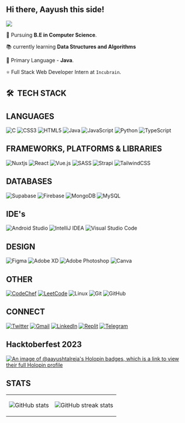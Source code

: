 ## Hi there, Aayush this side!

![](https://komarev.com/ghpvc/?username=aayu5hgit&style=for-the-badge) 

 🔭 Pursuing **B.E in Computer Science**.
 
 📚 currently learning **Data Structures and Algorithms**

 🌱 Primary Language - **Java**.

 ⭐ Full Stack Web Developer Intern at `Incubrain`.
   

## 🛠 &nbsp;TECH STACK
## LANGUAGES
![C](https://img.shields.io/badge/c-%2300599C.svg?style=for-the-badge&logo=c&logoColor=white) ![CSS3](https://img.shields.io/badge/css3-%231572B6.svg?style=for-the-badge&logo=css3&logoColor=white) ![HTML5](https://img.shields.io/badge/html5-%23E34F26.svg?style=for-the-badge&logo=html5&logoColor=white) ![Java](https://img.shields.io/badge/java-%23ED8B00.svg?style=for-the-badge&logo=java&logoColor=white) ![JavaScript](https://img.shields.io/badge/javascript-%23323330.svg?style=for-the-badge&logo=javascript&logoColor=%23F7DF1E) ![Python](https://img.shields.io/badge/python-3670A0?style=for-the-badge&logo=python&logoColor=ffdd54) ![TypeScript](https://img.shields.io/badge/typescript-%23007ACC.svg?style=for-the-badge&logo=typescript&logoColor=white)
## FRAMEWORKS, PLATFORMS & LIBRARIES
![Nuxtjs](https://img.shields.io/badge/Nuxt-002E3B?style=for-the-badge&logo=nuxtdotjs&logoColor=#00DC82) ![React](https://img.shields.io/badge/react-%2320232a.svg?style=for-the-badge&logo=react&logoColor=%2361DAFB) ![Vue.js](https://img.shields.io/badge/vuejs-%2335495e.svg?style=for-the-badge&logo=vuedotjs&logoColor=%234FC08D) ![SASS](https://img.shields.io/badge/SASS-hotpink.svg?style=for-the-badge&logo=SASS&logoColor=white) ![Strapi](https://img.shields.io/badge/strapi-%232E7EEA.svg?style=for-the-badge&logo=strapi&logoColor=white) ![TailwindCSS](https://img.shields.io/badge/tailwindcss-%2338B2AC.svg?style=for-the-badge&logo=tailwind-css&logoColor=white) 
## DATABASES
![Supabase](https://img.shields.io/badge/Supabase-3ECF8E?style=for-the-badge&logo=supabase&logoColor=white) ![Firebase](https://img.shields.io/badge/Firebase-039BE5?style=for-the-badge&logo=Firebase&logoColor=white) ![MongoDB](https://img.shields.io/badge/MongoDB-%234ea94b.svg?style=for-the-badge&logo=mongodb&logoColor=white) ![MySQL](https://img.shields.io/badge/mysql-%2300f.svg?style=for-the-badge&logo=mysql&logoColor=white)
## IDE's
![Android Studio](https://img.shields.io/badge/Android%20Studio-3DDC84.svg?style=for-the-badge&logo=android-studio&logoColor=white) ![IntelliJ IDEA](https://img.shields.io/badge/IntelliJIDEA-000000.svg?style=for-the-badge&logo=intellij-idea&logoColor=white) ![Visual Studio Code](https://img.shields.io/badge/Visual%20Studio%20Code-0078d7.svg?style=for-the-badge&logo=visual-studio-code&logoColor=white) 
## DESIGN
![Figma](https://img.shields.io/badge/figma-%23F24E1E.svg?style=for-the-badge&logo=figma&logoColor=white) ![Adobe XD](https://img.shields.io/badge/Adobe%20XD-470137?style=for-the-badge&logo=Adobe%20XD&logoColor=#FF61F6) ![Adobe Photoshop](https://img.shields.io/badge/adobe%20photoshop-%2331A8FF.svg?style=for-the-badge&logo=adobe%20photoshop&logoColor=white)  ![Canva](https://img.shields.io/badge/Canva-%2300C4CC.svg?style=for-the-badge&logo=Canva&logoColor=white)
## OTHER
[![CodeChef](https://img.shields.io/badge/CodeChef-%23964B00.svg?style=for-the-badge&logo=CodeChef&logoColor=white)](https://www.codechef.com/users/aayu5hh "Check out my Codechef") [![LeetCode](https://img.shields.io/badge/LeetCode-000000?style=for-the-badge&logo=LeetCode&logoColor=#d16c06)](https://leetcode.com/aayushtalreja)  ![Linux](https://img.shields.io/badge/Linux-FCC624?style=for-the-badge&logo=linux&logoColor=black) ![Git](https://img.shields.io/badge/git-%23F05033.svg?style=for-the-badge&logo=git&logoColor=white) ![GitHub](https://img.shields.io/badge/github-%23121011.svg?style=for-the-badge&logo=github&logoColor=white) 
## CONNECT
[![Twitter](https://img.shields.io/badge/Twitter-%231DA1F2.svg?style=for-the-badge&logo=Twitter&logoColor=white)](https://twitter.com/_aayu5h "Follow me on Twitter") [![Gmail](https://img.shields.io/badge/Gmail-D14836?style=for-the-badge&logo=gmail&logoColor=white)](mailto:amtalreja02@gmail.com "Connect via Email") [![LinkedIn](https://img.shields.io/badge/linkedin-%230077B5.svg?style=for-the-badge&logo=linkedin&logoColor=white)](https://www.linkedin.com/in/aayush-talreja-107896224/ "Connect via Linkedin") [![Replit](https://img.shields.io/badge/Replit-DD1200?style=for-the-badge&logo=Replit&logoColor=white)](https://replit.com/@aayu5hgit "My Replit Profile") [![Telegram](https://img.shields.io/badge/Telegram-2CA5E0?style=for-the-badge&logo=telegram&logoColor=white)](https://t.me/aayushtalreja "Telegram")

## Hacktoberfest 2023
[![An image of @aayushtalreja's Holopin badges, which is a link to view their full Holopin profile](https://holopin.me/aayushtalreja)](https://holopin.io/@aayushtalreja)

## STATS

<table>

  <tr>
    <td>
    
 ![GitHub stats](https://github-readme-stats.vercel.app/api?username=aayu5hgit&show_icons=true&theme=radical)
   </td>

  <td>  
   
 ![GitHub streak stats](https://github-readme-streak-stats.herokuapp.com/?user=aayu5hgit&theme=radical)
     </td>
       

  </table>
  
<!--  [![Top Langs](https://github-readme-stats.vercel.app/api/top-langs/?username=aayu5hgit&layout=compact)](https://github.com/aayu5hgit/github-readme-stats) -->
